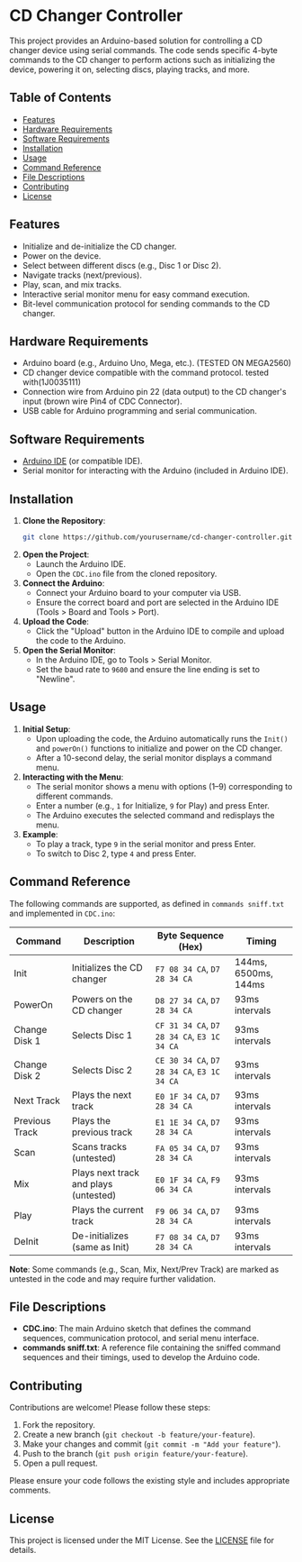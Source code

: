 # CD Changer Controller

This project provides an Arduino-based solution for controlling a CD changer device using serial commands. The code sends specific 4-byte commands to the CD changer to perform actions such as initializing the device, powering it on, selecting discs, playing tracks, and more.

## Table of Contents
- [Features](#features)
- [Hardware Requirements](#hardware-requirements)
- [Software Requirements](#software-requirements)
- [Installation](#installation)
- [Usage](#usage)
- [Command Reference](#command-reference)
- [File Descriptions](#file-descriptions)
- [Contributing](#contributing)
- [License](#license)

## Features
- Initialize and de-initialize the CD changer.
- Power on the device.
- Select between different discs (e.g., Disc 1 or Disc 2).
- Navigate tracks (next/previous).
- Play, scan, and mix tracks.
- Interactive serial monitor menu for easy command execution.
- Bit-level communication protocol for sending commands to the CD changer.

## Hardware Requirements
- Arduino board (e.g., Arduino Uno, Mega, etc.). (TESTED ON MEGA2560)
- CD changer device compatible with the command protocol. tested with(1J0035111)
- Connection wire from Arduino pin 22 (data output) to the CD changer's input (brown wire Pin4 of CDC Connector).
- USB cable for Arduino programming and serial communication.

## Software Requirements
- [Arduino IDE](https://www.arduino.cc/en/software) (or compatible IDE).
- Serial monitor for interacting with the Arduino (included in Arduino IDE).

## Installation
1. **Clone the Repository**:
   ```bash
   git clone https://github.com/yourusername/cd-changer-controller.git
   ```
2. **Open the Project**:
   - Launch the Arduino IDE.
   - Open the `CDC.ino` file from the cloned repository.
3. **Connect the Arduino**:
   - Connect your Arduino board to your computer via USB.
   - Ensure the correct board and port are selected in the Arduino IDE (Tools > Board and Tools > Port).
4. **Upload the Code**:
   - Click the "Upload" button in the Arduino IDE to compile and upload the code to the Arduino.
5. **Open the Serial Monitor**:
   - In the Arduino IDE, go to Tools > Serial Monitor.
   - Set the baud rate to `9600` and ensure the line ending is set to "Newline".

## Usage
1. **Initial Setup**:
   - Upon uploading the code, the Arduino automatically runs the `Init()` and `powerOn()` functions to initialize and power on the CD changer.
   - After a 10-second delay, the serial monitor displays a command menu.
2. **Interacting with the Menu**:
   - The serial monitor shows a menu with options (1–9) corresponding to different commands.
   - Enter a number (e.g., `1` for Initialize, `9` for Play) and press Enter.
   - The Arduino executes the selected command and redisplays the menu.
3. **Example**:
   - To play a track, type `9` in the serial monitor and press Enter.
   - To switch to Disc 2, type `4` and press Enter.

## Command Reference
The following commands are supported, as defined in `commands sniff.txt` and implemented in `CDC.ino`:

| Command         | Description                              | Byte Sequence (Hex)       | Timing              |
|-----------------|------------------------------------------|---------------------------|---------------------|
| Init            | Initializes the CD changer              | `F7 08 34 CA`, `D7 28 34 CA` | 144ms, 6500ms, 144ms |
| PowerOn         | Powers on the CD changer                | `D8 27 34 CA`, `D7 28 34 CA` | 93ms intervals      |
| Change Disk 1   | Selects Disc 1                          | `CF 31 34 CA`, `D7 28 34 CA`, `E3 1C 34 CA` | 93ms intervals |
| Change Disk 2   | Selects Disc 2                          | `CE 30 34 CA`, `D7 28 34 CA`, `E3 1C 34 CA` | 93ms intervals |
| Next Track      | Plays the next track                    | `E0 1F 34 CA`, `D7 28 34 CA` | 93ms intervals      |
| Previous Track  | Plays the previous track                | `E1 1E 34 CA`, `D7 28 34 CA` | 93ms intervals      |
| Scan            | Scans tracks (untested)                 | `FA 05 34 CA`, `D7 28 34 CA` | 93ms intervals      |
| Mix             | Plays next track and plays (untested)   | `E0 1F 34 CA`, `F9 06 34 CA` | 93ms intervals      |
| Play            | Plays the current track                 | `F9 06 34 CA`, `D7 28 34 CA` | 93ms intervals      |
| DeInit          | De-initializes (same as Init)           | `F7 08 34 CA`, `D7 28 34 CA` | 93ms intervals      |

**Note**: Some commands (e.g., Scan, Mix, Next/Prev Track) are marked as untested in the code and may require further validation.

## File Descriptions
- **CDC.ino**: The main Arduino sketch that defines the command sequences, communication protocol, and serial menu interface.
- **commands sniff.txt**: A reference file containing the sniffed command sequences and their timings, used to develop the Arduino code.

## Contributing
Contributions are welcome! Please follow these steps:
1. Fork the repository.
2. Create a new branch (`git checkout -b feature/your-feature`).
3. Make your changes and commit (`git commit -m "Add your feature"`).
4. Push to the branch (`git push origin feature/your-feature`).
5. Open a pull request.

Please ensure your code follows the existing style and includes appropriate comments.

## License
This project is licensed under the MIT License. See the [LICENSE](LICENSE) file for details.
